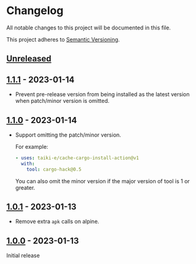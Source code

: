 # Changelog

All notable changes to this project will be documented in this file.

This project adheres to [Semantic Versioning](https://semver.org).

<!--
Note: In this file, do not use the hard wrap in the middle of a sentence for compatibility with GitHub comment style markdown rendering.
-->

## [Unreleased]

## [1.1.1] - 2023-01-14

- Prevent pre-release version from being installed as the latest version when patch/minor version is omitted.

## [1.1.0] - 2023-01-14

- Support omitting the patch/minor version.

  For example:

  ```yaml
  - uses: taiki-e/cache-cargo-install-action@v1
    with:
      tool: cargo-hack@0.5
  ```

  You can also omit the minor version if the major version of tool is 1 or greater.

## [1.0.1] - 2023-01-13

- Remove extra `apk` calls on alpine.

## [1.0.0] - 2023-01-13

Initial release

[Unreleased]: https://github.com/taiki-e/cache-cargo-install-action/compare/v1.1.1...HEAD
[1.1.1]: https://github.com/taiki-e/cache-cargo-install-action/compare/v1.1.0...v1.1.1
[1.1.0]: https://github.com/taiki-e/cache-cargo-install-action/compare/v1.0.1...v1.1.0
[1.0.1]: https://github.com/taiki-e/cache-cargo-install-action/compare/v1.0.0...v1.0.1
[1.0.0]: https://github.com/taiki-e/cache-cargo-install-action/releases/tag/v1.0.0
